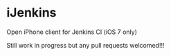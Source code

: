 iJenkins
========

Open iPhone client for Jenkins CI (iOS 7 only)

Still work in progress but any pull requests welcomed!!!
